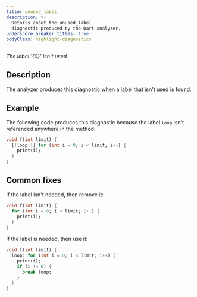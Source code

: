```yaml
---
title: unused_label
description: >-
  Details about the unused_label
  diagnostic produced by the Dart analyzer.
underscore_breaker_titles: true
bodyClass: highlight-diagnostics
---
```


_The label '{0}' isn't used._

## Description

The analyzer produces this diagnostic when a label that isn't used is
found.

## Example

The following code produces this diagnostic because the label `loop` isn't
referenced anywhere in the method:

```dart
void f(int limit) {
  [!loop:!] for (int i = 0; i < limit; i++) {
    print(i);
  }
}
```

## Common fixes

If the label isn't needed, then remove it:

```dart
void f(int limit) {
  for (int i = 0; i < limit; i++) {
    print(i);
  }
}
```

If the label is needed, then use it:

```dart
void f(int limit) {
  loop: for (int i = 0; i < limit; i++) {
    print(i);
    if (i != 0) {
      break loop;
    }
  }
}
```
